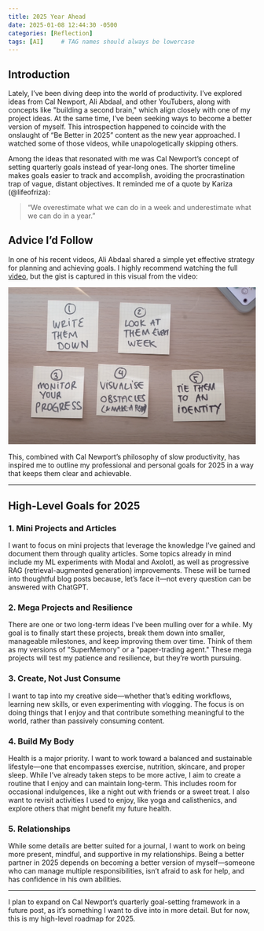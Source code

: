 ```yaml
---
title: 2025 Year Ahead
date: 2025-01-08 12:44:30 -0500
categories: [Reflection]
tags: [AI]     # TAG names should always be lowercase
---
```

## Introduction

Lately, I’ve been diving deep into the world of productivity. I’ve explored ideas from Cal Newport, Ali Abdaal, and other YouTubers, along with concepts like "building a second brain," which align closely with one of my project ideas. At the same time, I’ve been seeking ways to become a better version of myself. This introspection happened to coincide with the onslaught of “Be Better in 2025” content as the new year approached. I watched some of those videos, while unapologetically skipping others.

Among the ideas that resonated with me was Cal Newport’s concept of setting quarterly goals instead of year-long ones. The shorter timeline makes goals easier to track and accomplish, avoiding the procrastination trap of vague, distant objectives. It reminded me of a quote by Kariza (@lifeofriza):

> “We overestimate what we can do in a week and underestimate what we can do in a year.”

## Advice I’d Follow

In one of his recent videos, Ali Abdaal shared a simple yet effective strategy for planning and achieving goals. I highly recommend watching the full [video](https://www.youtube.com/watch?v=WONRS7BLh4g&t=698s), but the gist is captured in this visual from the video:

![Ali Abdaal's Goal Framework](/assets/img/posts/2025-01-08/aliabdaalframework.png)

This, combined with Cal Newport’s philosophy of slow productivity, has inspired me to outline my professional and personal goals for 2025 in a way that keeps them clear and achievable.

---

## High-Level Goals for 2025

### 1. Mini Projects and Articles
I want to focus on mini projects that leverage the knowledge I’ve gained and document them through quality articles. Some topics already in mind include my ML experiments with Modal and Axolotl, as well as progressive RAG (retrieval-augmented generation) improvements. These will be turned into thoughtful blog posts because, let’s face it—not every question can be answered with ChatGPT.

### 2. Mega Projects and Resilience
There are one or two long-term ideas I’ve been mulling over for a while. My goal is to finally start these projects, break them down into smaller, manageable milestones, and keep improving them over time. Think of them as my versions of "SuperMemory" or a "paper-trading agent." These mega projects will test my patience and resilience, but they’re worth pursuing.

### 3. Create, Not Just Consume
I want to tap into my creative side—whether that’s editing workflows, learning new skills, or even experimenting with vlogging. The focus is on doing things that I enjoy and that contribute something meaningful to the world, rather than passively consuming content.

### 4. Build My Body
Health is a major priority. I want to work toward a balanced and sustainable lifestyle—one that encompasses exercise, nutrition, skincare, and proper sleep. While I’ve already taken steps to be more active, I aim to create a routine that I enjoy and can maintain long-term. This includes room for occasional indulgences, like a night out with friends or a sweet treat. I also want to revisit activities I used to enjoy, like yoga and calisthenics, and explore others that might benefit my future health.

### 5. Relationships
While some details are better suited for a journal, I want to work on being more present, mindful, and supportive in my relationships. Being a better partner in 2025 depends on becoming a better version of myself—someone who can manage multiple responsibilities, isn’t afraid to ask for help, and has confidence in his own abilities.

---

I plan to expand on Cal Newport’s quarterly goal-setting framework in a future post, as it’s something I want to dive into in more detail. But for now, this is my high-level roadmap for 2025.